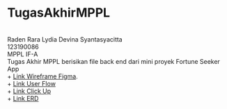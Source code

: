 # TugasAkhirMPPL
<br> Raden Rara Lydia Devina Syantasyacitta
<br> 123190086
<br> MPPL IF-A
<br> Tugas Akhir MPPL berisikan file back end dari mini proyek Fortune Seeker App
<br> + [Link Wireframe Figma](https://www.figma.com/file/ooSVyJYTDMQl5y9C97ji7C/Wire-Frame?node-id=1%3A2930&t=BwNnGI0lNj3DX1hp-3).
<br> + [Link User Flow](https://www.figma.com/file/yXnJtzTxeDOTqKgAG9n03p/USER-FLOW?node-id=0%3A1&t=5l4CsJvNaZq6NRO8-3)
<br> + [Link Click Up](https://sharing.clickup.com/42642740/l/h/18nb9m-22/e17a97443a70262)
<br> + [Link ERD](https://dbdiagram.io/d/63a4499099cb1f3b55a2ff18)
